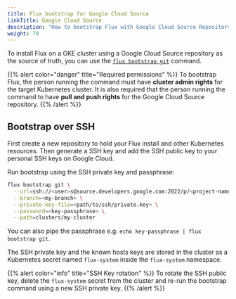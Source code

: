 ```yaml
---
title: Flux bootstrap for Google Cloud Source
linkTitle: Google Cloud Source
description: "How to bootstrap Flux with Google Cloud Source Repository"
weight: 70
---
```


To install Flux on a GKE cluster using a Google Cloud Source repository as the source of truth,
you can use the [`flux bootstrap git`](generic-git-server.md) command.

{{% alert color="danger" title="Required permissions" %}}
To bootstrap Flux, the person running the command must have **cluster admin rights** for the target Kubernetes cluster.
It is also required that the person running the command to have **pull and push rights** for the Google Cloud Source repository.
{{% /alert %}}

## Bootstrap over SSH

First create a new repository to hold your Flux install and other Kubernetes resources.
Then generate a SSH key and add the SSH public key to your personal SSH keys on Google Cloud.

Run bootstrap using the SSH private key and passphrase:

```sh
flux bootstrap git \
  --url=ssh://<user>s@source.developers.google.com:2022/p/<project-name>/r/<repo-name> \
  --branch=<my-branch> \
  --private-key-file=<path/to/ssh/private.key> \
  --password=<key-passphrase> \
  --path=clusters/my-cluster
```

You can also pipe the passphrase e.g. `echo key-passphrase | flux bootstrap git`.

The SSH private key and the known hosts keys are stored in the cluster as a Kubernetes
secret named `flux-system` inside the `flux-system` namespace.

{{% alert color="info" title="SSH Key rotation" %}}
To rotate the SSH public key, delete the `flux-system` secret from the cluster and re-run
the bootstrap command using a new SSH private key.
{{% /alert %}}
